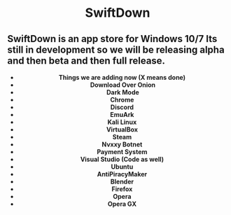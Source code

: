 <h1 style="text-align: center;">SwiftDown</h1>
<h2>SwiftDown is an app store for Windows 10/7 Its still in development so we will be releasing alpha and then beta and then full release.</h2>
<ul>
<li style="text-align: center;"><strong>Things we are adding now (X means done)&nbsp;</strong></li>
<li style="text-align: center;"><strong> Download Over Onion </strong></li>
<li style="text-align: center;"><strong>Dark Mode </strong></li>
<li style="text-align: center;"><strong>Chrome&nbsp;</strong></li>
<li style="text-align: center;"><strong> Discord&nbsp;</strong></li>
<li style="text-align: center;"><strong> EmuArk&nbsp;</strong></li>
<li style="text-align: center;"><strong> Kali Linux&nbsp;</strong></li>
<li style="text-align: center;"><strong> VirtualBox&nbsp;</strong></li>
<li style="text-align: center;"><strong> Steam&nbsp;</strong></li>
<li style="text-align: center;"><strong>Nvxxy Botnet&nbsp;</strong></li>
<li style="text-align: center;"><strong> Payment System&nbsp;</strong></li>
<li style="text-align: center;"><strong> Visual Studio (Code as well)&nbsp;</strong></li>
<li style="text-align: center;"><strong> Ubuntu&nbsp;</strong></li>
<li style="text-align: center;"><strong> AntiPiracyMaker&nbsp;</strong></li>
<li style="text-align: center;"><strong> Blender&nbsp;</strong></li>
<li style="text-align: center;"><strong> Firefox&nbsp;</strong></li>
<li style="text-align: center;"><strong> Opera&nbsp;</strong></li>
<li style="text-align: center;"><strong> Opera GX&nbsp;</strong></li>
</ul>
